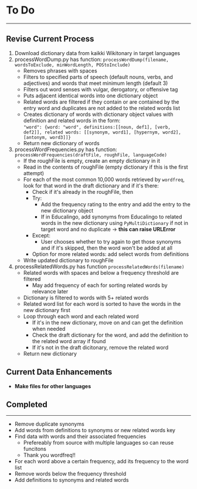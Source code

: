 
# To Do

---

## Revise Current Process

1. Download dictionary data from kaikki Wikitonary in target languages
2. processWordDump.py has function: `processWordDump(filename, wordsToExclude, minWordLength, POStoInclude)`
    - Removes phrases with spaces
    - Filters to specified parts of speech (default nouns, verbs, and adjectives) and words that meet minimum length (default 3)
    - Filters out word senses with vulgar, derogatory, or offensive tag
    - Puts adjacent identical words into one dictionary object
    - Related words are filtered if they contain or are contained by the entry word and duplicates are not added to the related words list
    - Creates dictionary of words with dictionary object values with definition and related words in the form: <br>`"word": {word: "word", definitions:[[noun, def1], [verb, def2]], related words: [[synonym, word1], [hypernym, word2], [antonym, word3]]}`
    - Return new dictionary of words
3. processWordFrequencies.py has function: `processWordFrequencies(draftFile, roughFile, languageCode)`
    - If the roughFile is empty, create an empty dictionary in it
    - Read in the contents of roughFile (empty dictionary if this is the first attempt)
    - For each of the most common 10,000 words retrieved by `wordfreq`, look for that word in the draft dictionary and if it's there:
      - Check if it's already in the roughFile, then
      - Try:
        - Add the frequency rating to the entry and add the entry to the new dictionary object
        - If in Educalingo, add synonyms from Educalingo to related words in the new dictionary using `PyMultiDictionary` if not in target word and no duplicate -> **this can raise URLError**
      - Except:
        - User chooses whether to try again to get those synonyms and if it's skipped, then the word won't be added at all 
      - Option for more related words: add select words from definitions
    - Write updated dictionary to roughFile
4. processRelatedWords.py has function `processRelatedWords(filename)`
    - Related words with spaces and below a frequency threshold are filtered
      - May add frequency of each for sorting related words by relevance later
    - Dictionary is filtered to words with 5+ related words
    - Related word list for each word is sorted to have the words in the new dictionary first
    - Loop through each word and each related word
       - If it's in the new dictionary, move on and can get the definition when needed
       - Check the draft dictionary for the word, and add the definition to the related word array if found
       - If it's not in the draft dicitonary, remove the related word
    - Return new dictionary

## Current Data Enhancements

 - **Make files for other languages**

## Completed

---

 - Remove duplicate synonyms
 - Add words from definitions to synonyms or new related words key
  - Find data with words and their associated frequencies
    - Prefereably from source with multiple languages so can reuse funcitons
    - Thank you wordfreq!!
 - For each word above a certain frequency, add its frequency to the word list
 - Remove words below the frequency threshold
 - Add definitions to synonyms and related words
